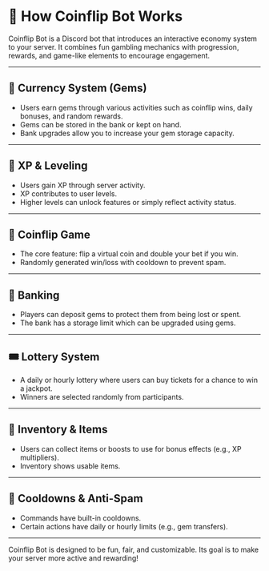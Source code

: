 # 📘 How Coinflip Bot Works

Coinflip Bot is a Discord bot that introduces an interactive economy system to your server. It combines fun gambling mechanics with progression, rewards, and game-like elements to encourage engagement.

---

## 💸 Currency System (Gems)

- Users earn gems through various activities such as coinflip wins, daily bonuses, and random rewards.
- Gems can be stored in the bank or kept on hand.
- Bank upgrades allow you to increase your gem storage capacity.

---

## 🧠 XP & Leveling

- Users gain XP through server activity.
- XP contributes to user levels.
- Higher levels can unlock features or simply reflect activity status.

---

## 🎰 Coinflip Game

- The core feature: flip a virtual coin and double your bet if you win.
- Randomly generated win/loss with cooldown to prevent spam.

---

## 🏦 Banking

- Players can deposit gems to protect them from being lost or spent.
- The bank has a storage limit which can be upgraded using gems.

---

## 🎟️ Lottery System

- A daily or hourly lottery where users can buy tickets for a chance to win a jackpot.
- Winners are selected randomly from participants.

---

## 🎒 Inventory & Items

- Users can collect items or boosts to use for bonus effects (e.g., XP multipliers).
- Inventory shows usable items.

---

## 🔄 Cooldowns & Anti-Spam

- Commands have built-in cooldowns.
- Certain actions have daily or hourly limits (e.g., gem transfers).

---

Coinflip Bot is designed to be fun, fair, and customizable. Its goal is to make your server more active and rewarding!
